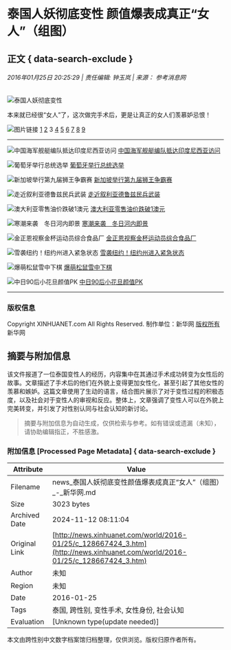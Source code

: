 # 泰国人妖彻底变性 颜值爆表成真正“女人”（组图）

## 正文 { data-search-exclude }


###### 2016年01月25日 20:25:29 | 责任编辑: 钟玉岚 | 来源： 参考消息网

![泰国人妖彻底变性](http://imgs.xinhuanet.com/ad/xhdtlogo.gif)

本来就已经很“女人”了，这次做完手术后，更是让真正的女人们羡慕妒忌恨！

![图片链接](http://www.xinhuanet.com/photo/static/articlel.gif) [1](http://news.xinhuanet.com/world/2016-01/25/c_128667424.htm) [2](http://news.xinhuanet.com/world/2016-01/25/c_128667424_2.htm) 3 [4](http://news.xinhuanet.com/world/2016-01/25/c_128667424_4.htm) [5](http://news.xinhuanet.com/world/2016-01/25/c_128667424_5.htm) [6](http://news.xinhuanet.com/world/2016-01/25/c_128667424_6.htm) [7](http://news.xinhuanet.com/world/2016-01/25/c_128667424_7.htm) [8](http://news.xinhuanet.com/world/2016-01/25/c_128667424_8.htm) [9](http://news.xinhuanet.com/world/2016-01/25/c_128667424_9.htm)

---

![中国海军舰艇编队抵达印度尼西亚访问](../../titlepic/1117877294_1453679340065_title1n.jpg) [中国海军舰艇编队抵达印度尼西亚访问](http://news.xinhuanet.com/world/2016-01/25/c_128663925.htm)

![葡萄牙举行总统选举](../../titlepic/1117877298_1453679344966_title1n.jpg) [葡萄牙举行总统选举](http://news.xinhuanet.com/world/2016-01/25/c_128663920.htm)

![新加坡举行第九届狮王争霸赛](../../titlepic/1117877287_1453679334936_title1n.jpg) [新加坡举行第九届狮王争霸赛](http://news.xinhuanet.com/world/2016-01/25/c_128663918.htm)

![走近叙利亚德鲁兹民兵武装](../../titlepic/1117877282_1453679329942_title1n.jpg) [走近叙利亚德鲁兹民兵武装](http://news.xinhuanet.com/world/2016-01/25/c_128663922.htm)

![澳大利亚零售油价跌破1澳元](../../titlepic/1117877276_1453679322223_title1n.jpg) [澳大利亚零售油价跌破1澳元](http://news.xinhuanet.com/world/2016-01/25/c_128663923.htm)

![寒潮来袭　冬日河内即景](../../titlepic/1117877270_1453679316258_title1n.jpg) [寒潮来袭　冬日河内即景](http://news.xinhuanet.com/world/2016-01/25/c_128663917.htm)

![金正恩视察金杯运动员综合食品厂](../../titlepic/1117874709_1453603804799_title1n.jpg) [金正恩视察金杯运动员综合食品厂](http://news.xinhuanet.com/world/2016-01/24/c_128661343.htm)

![雪袭纽约！纽约州进入紧急状态](../../titlepic/1117875430_1453617309287_title1n.jpg) [雪袭纽约！纽约州进入紧急状态](http://news.xinhuanet.com/world/2016-01/24/c_128662054.htm)

![爆萌松鼠雪中下棋](../../titlepic/135037680_1453512693937_title1n.jpg) [爆萌松鼠雪中下棋](http://japan.xinhuanet.com/2016-01/25/c_135038284.htm)

![中日90后小花旦颜值PK](../../titlepic/135038255_1453532147857_title1n.jpg) [中日90后小花旦颜值PK](http://japan.xinhuanet.com/2016-01/25/c_135038255.htm)

---

### 版权信息

Copyright XINHUANET.com All Rights Reserved. 制作单位：新华网 [版权所有](http://www.xinhuanet.com/copyright.htm) 新华网
<!-- tcd_original_link http://news.xinhuanet.com/world/2016-01/25/c_128667424_3.htm -->
## 摘要与附加信息

<!-- tcd_abstract -->
该文件报道了一位泰国变性人的经历，内容集中在其通过手术成功转变为女性后的故事。文章描述了手术后的他们在外貌上变得更加女性化，甚至引起了其他女性的羡慕和嫉妒。这篇文章使用了生动的语言，结合图片展示了对于变性过程的积极态度，以及社会对于变性人的审视和反应。整体上，文章强调了变性人可以在外貌上完美转变，并引发了对性别认同与社会认知的新讨论。
<!-- tcd_abstract_end -->

> 摘要与附加信息为自动生成，仅供检索与参考。如有错误或遗漏（未知），请协助编辑指正，不胜感激。

### 附加信息 [Processed Page Metadata] { data-search-exclude }

| Attribute       | Value                                  |
|-----------------|----------------------------------------|
| Filename        | news_泰国人妖彻底变性颜值爆表成真正“女人”（组图）_-_新华网.md                             |
| Size            | 3023 bytes                           |
| Archived Date   | 2024-11-12 08:11:04                             |
| Original Link   | [http://news.xinhuanet.com/world/2016-01/25/c_128667424_3.htm](http://news.xinhuanet.com/world/2016-01/25/c_128667424_3.htm)                       |
| Author          | 未知                               |
| Region          | 未知                               |
| Date            | 2016-01-25                                 |
| Tags            | 泰国, 跨性别, 变性手术, 女性身份, 社会认知                                 |
| Evaluation            | [Unknown type(update needed)]                                 |
<!-- tcd_table_end -->

本文由跨性别中文数字档案馆归档整理，仅供浏览。版权归原作者所有。
